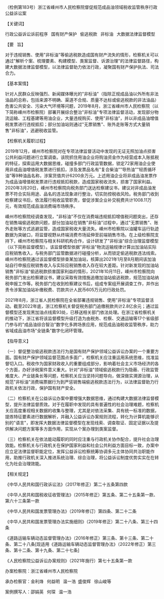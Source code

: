 （检例第183号）浙江省嵊州市人民检察院督促规范成品油领域税收监管秩序行政公益诉讼案


【关键词】

行政公益诉讼诉前程序  国有财产保护  偷逃税款  非标油  大数据法律监督模型

【要  旨】

对于违规销售、使用"非标油"等偷逃税款造成国有财产流失的情形，检察机关可以通过"解析个案、梳理要素、构建模型、类案监督、诉源治理"的法律监督路径，构建大数据法律监督模型，以法律监督助力依法行政，凝聚国有财产保护执法、司法合力。

【基本案情】

针对人民群众反映强烈、新闻媒体曝光的"非标油"（指除正规成品油以外所有非法油品的总称，包括来源不明确、渠道不合规、质量不达标或偷逃税款的非法油品）危害公共安全、污染大气环境等问题，2019年8月，浙江省嵊州市人民检察院（以下简称嵊州市检察院）部署开展综合整治"非标油"专项法律监督活动，发现部分物流运输、工程基建等用油企业，大量违规购买、使用"非标油"，并以非成品油增值税发票进行违规抵扣；部分加油站则通过"无票销售"、账外走账等方式大量销售"非标油"，逃避税收监管。

【检察机关履职过程】

2019年12月，嵊州市检察院对在专项法律监督活动中发现的无证无照加油点损害公共利益问题进行立案调查。该院抓住用油企业将购油资金作为经营成本入账抵税的特征，探索运用大数据思维，碰撞多部门行政监管数据，锁定72家用油企业使用非成品油增值税发票进行抵扣，涉及发票品名有"复合柴油""导热油""轻质循环油"等9种油品名称，涉案货值共计6200余万元。上述用油企业将非成品油发票作为成品油增值税发票进行违规抵扣税款，造成国家税收流失，损害了国家利益。2020年3月20日，嵊州市检察院向税务部门送达检察建议书，建议对非成品油发票不符合实际用途、品名的违法现象进行整治，切实防控税收风险。税务部门收到检察建议书后，依法履行税收监管职责，督促涉案企业补交税费共计1008.11万元，有效规范成品油消费端市场秩序。

嵊州市检察院经调查发现，"非标油"不仅在消费端违规抵扣增值税问题突出，还存在销售端偷逃税款问题，部分加油站在销售"非标油"过程中，通过"无票销售"、账外走账等方式逃避监管，造成国家税收大量流失。嵊州市检察院以油罐车运行轨迹数据为突破口，将监督视野从终端消费市场延伸至前端销售市场。在上级检察院支持下，嵊州市检察院与相关科研机构合作，设计研发了"非标油"综合治理监督模型（以下简称监督模型）。该监督模型依据"非标油"物流运输规律计算出加油站实际应税销售收入，与税务部门监管数据进行碰撞分析，从而锁定偷逃税款违法线索。嵊州市检察院通过该监督模型排查某加油站，核算出2021年1月至8月期间该加油站自行申报应税销售收入与实际应税销售收入存在较大差距。针对新发现的加油站销售"非标油"偷逃税款损害国家利益的情形，2021年10月11日，嵊州市检察院向税务部门发出检察建议书，建议采取有效措施追缴加油站偷逃税款，规范加油站纳税申报工作等。税务部门在收到检察建议书后，组成专案组开展调查工作，并作出责令涉案加油站补缴税费、罚款共计人民币605万元的行政处罚。

2021年8月，浙江省人民检察院在全省部署违规销售、使用"非标油"专项监督活动。截至2022年底，浙江检察机关督促税务部门追缴税款共计2.8亿余元；通过监督模型还发现黑加油点线索93处，已移送相关部门依法处理。在浙江省检察机关的推动下，浙江省将该监督模型升级打造为由税务、检察、交通运输等17个省级部门参与的"成品油综合智治"数字化多跨场景应用，规范成品油税收监管秩序，助力省域成品油市场"全链条"数字化闭环管理。

【指导意义】

（一）督促整治偷逃税款违法行为是国有财产保护领域公益诉讼办案的一个重要方面。国有财产保护领域监督范围点多面广，检察机关应注重运用系统思维，找准监督切入口。税收作为国家财政收入的重要组成部分，影响着社会主义市场经济的各个方面，办好涉税案件意义重大。针对"非标油"领域偷逃税款行为隐蔽、行政监管难度大、产业链条长等问题，检察机关应当坚持问题导向，做深做实溯源治理，从规范"非标油"消费端票据行为到严惩销售端偷逃税款违法行为，以法律监督助力行政机关依法行政，保护国有财产安全。

（二）检察机关在公益诉讼办案中要增强大数据思维，通过构建大数据法律监督模型，提升法律监督质效。对于在履职中发现的具有普遍性的社会治理难题，检察机关应高度重视相关数据的收集与整理，尤其是对依法采集、具有统一标准的数据，提炼特征要素进行数据解析，并融入公益诉讼办案规则流程，转化为计算机能够识别的"语言"，即发挥大数据法律监督模型在发现线索、调查取证、固定证据以及提供解决问题方案等多方面作用，实现从个案办理到类案监督。

（三）检察机关在依法能动履职的同时应注重与行政机关协作配合，提升社会治理效能。检察机关与行政机关在保护国家利益和社会公共利益方面目标一致，办案中应立足法律监督职能定位，发挥公益诉讼检察统筹协调多元主体协同共治职能作用，助推行政机关深入推进系统治理、综合治理，将公益诉讼制度优势实实在在转化为社会治理效能。

【相关规定】

《中华人民共和国行政诉讼法》（2017年修正）第二十五条第四款

《中华人民共和国税收征收管理法》（2015年修正）第五条、第二十五条第一款、第六十三条第一款

《中华人民共和国发票管理办法》（2019年修订）第四条、第二十二条

《中华人民共和国发票管理办法实施细则》（2019年修正）第二十八条、第三十四条

《道路运输车辆动态监督管理办法》（2016年修正）第三条、第十三条、第二十条、第二十八条\[现适用《道路运输车辆动态监督管理办法》（2022年修正）第三条、第十二条、第十九条、第二十七条\]

《人民检察院公益诉讼办案规则》（2021年施行）第七十五条第一款

办案检察院：浙江省嵊州市人民检察院

承办检察官：金利烽  何益明  温一浩 盛俊辉  徐山峻等

案例撰写人：邵娟英  何琛  温一浩
